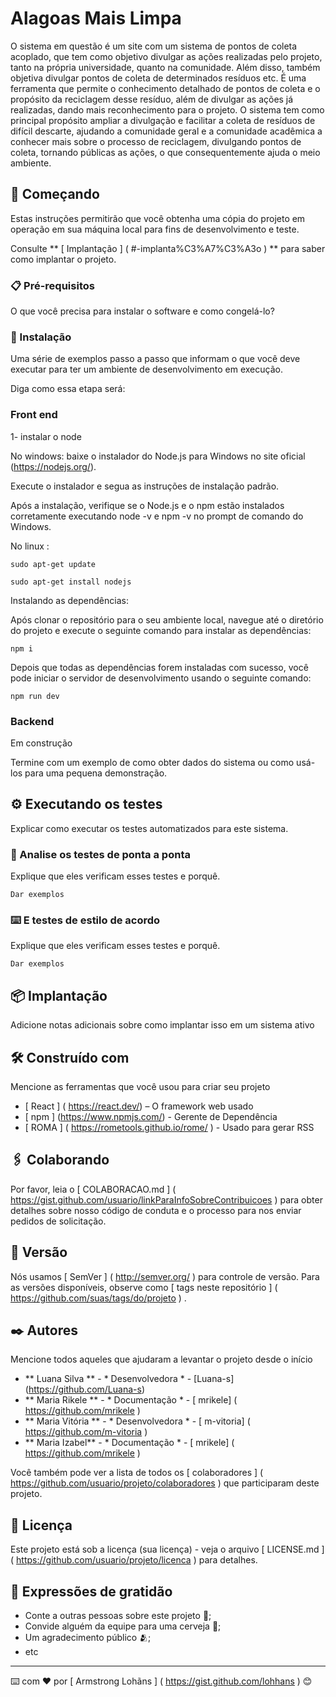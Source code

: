 # Alagoas Mais Limpa

O sistema em questão é um site com um sistema de pontos de coleta acoplado, que tem como objetivo divulgar as ações realizadas pelo projeto, tanto na própria universidade, quanto na comunidade. Além disso, também objetiva divulgar pontos de coleta de determinados resíduos etc.  É uma ferramenta que permite o conhecimento detalhado de pontos de coleta e o propósito da reciclagem desse resíduo, além de divulgar as ações já realizadas, dando mais reconhecimento para o projeto. O sistema tem como principal propósito ampliar a divulgação e facilitar a coleta de resíduos de difícil descarte, ajudando a comunidade geral e a comunidade acadêmica a conhecer mais sobre o processo de reciclagem, divulgando pontos de coleta, tornando públicas as ações, o que consequentemente ajuda o meio ambiente. 

## 🚀 Começando

Estas instruções permitirão que você obtenha uma cópia do projeto em operação em sua máquina local para fins de desenvolvimento e teste.

Consulte ** [ Implantação ] ( #-implanta%C3%A7%C3%A3o ) ** para saber como implantar o projeto.

### 📋 Pré-requisitos

O que você precisa para instalar o software e como congelá-lo?


### 🔧 Instalação

Uma série de exemplos passo a passo que informam o que você deve executar para ter um ambiente de desenvolvimento em execução.

Diga como essa etapa será:

### Front end

1- instalar o node

 No windows: baixe o instalador do Node.js para Windows no site oficial (https://nodejs.org/).
 
 Execute o instalador e segua as instruções de instalação padrão.
 
 Após a instalação, verifique se o Node.js e o npm estão instalados corretamente executando node -v e npm -v no prompt de comando do Windows.


 No linux :

 
```
sudo apt-get update
```
```
sudo apt-get install nodejs
```
Instalando as dependências:

Após clonar o repositório para o seu ambiente local, navegue até o diretório do projeto e execute o seguinte comando para instalar as dependências:

```
npm i

```
Depois que todas as dependências forem instaladas com sucesso, você pode iniciar o servidor de desenvolvimento usando o seguinte comando:


```
npm run dev

```

### Backend

Em construção





Termine com um exemplo de como obter dados do sistema ou como usá-los para uma pequena demonstração.

## ⚙️ Executando os testes

Explicar como executar os testes automatizados para este sistema.

### 🔩 Analise os testes de ponta a ponta

Explique que eles verificam esses testes e porquê.

```
Dar exemplos
```

### ⌨️ E testes de estilo de acordo

Explique que eles verificam esses testes e porquê.

```
Dar exemplos
```

## 📦 Implantação

Adicione notas adicionais sobre como implantar isso em um sistema ativo

## 🛠️ Construído com

Mencione as ferramentas que você usou para criar seu projeto

*  [ React ] ( https://react.dev/) – O framework web usado
*  [ npm ] (https://www.npmjs.com/)  - Gerente de Dependência
*  [ ROMA ] ( https://rometools.github.io/rome/ ) - Usado para gerar RSS

## 🖇️ Colaborando

Por favor, leia o [ COLABORACAO.md ] ( https://gist.github.com/usuario/linkParaInfoSobreContribuicoes ) para obter detalhes sobre nosso código de conduta e o processo para nos enviar pedidos de solicitação.

## 📌 Versão

Nós usamos [ SemVer ] ( http://semver.org/ ) para controle de versão. Para as versões disponíveis, observe como [ tags neste repositório ] ( https://github.com/suas/tags/do/projeto ) .

## ✒️ Autores

Mencione todos aqueles que ajudaram a levantar o projeto desde o início

*  ** Luana Silva ** - * Desenvolvedora * - [Luana-s] (https://github.com/Luana-s) 
*  ** Maria Rikele ** - * Documentação * - [ mrikele] ( https://github.com/mrikele )
*  ** Maria Vitória ** - * Desenvolvedora * - [ m-vitoria] ( https://github.com/m-vitoria )
*  ** Maria Izabel** - * Documentação * - [ mrikele] ( https://github.com/mrikele )

Você também pode ver a lista de todos os [ colaboradores ] ( https://github.com/usuario/projeto/colaboradores ) que participaram deste projeto.

## 📄 Licença

Este projeto está sob a licença (sua licença) - veja o arquivo [ LICENSE.md ] ( https://github.com/usuario/projeto/licenca ) para detalhes.

## 🎁 Expressões de gratidão

* Conte a outras pessoas sobre este projeto 📢;
* Convide alguém da equipe para uma cerveja 🍺;
* Um agradecimento público 🫂;
* etc


---
⌨️ com ❤️ por [ Armstrong Lohãns ] ( https://gist.github.com/lohhans ) 😊
